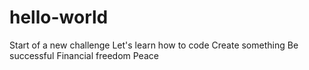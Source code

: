 # hello-world
Start of a new challenge
Let's learn how to code
Create something
Be successful
Financial freedom
Peace

